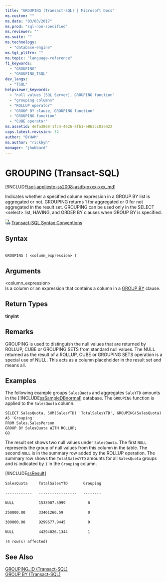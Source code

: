 ```yaml
---
title: "GROUPING (Transact-SQL) | Microsoft Docs"
ms.custom: ""
ms.date: "03/03/2017"
ms.prod: "sql-non-specified"
ms.reviewer: ""
ms.suite: ""
ms.technology: 
  - "database-engine"
ms.tgt_pltfrm: ""
ms.topic: "language-reference"
f1_keywords: 
  - "GROUPING"
  - "GROUPING_TSQL"
dev_langs: 
  - "TSQL"
helpviewer_keywords: 
  - "null values [SQL Server], GROUPING function"
  - "grouping columns"
  - "ROLLUP operator"
  - "GROUP BY clause, GROUPING function"
  - "GROUPING function"
  - "CUBE operator"
ms.assetid: 4efa3868-1fc4-4626-8fb1-e863cc03e422
caps.latest.revision: 32
author: "BYHAM"
ms.author: "rickbyh"
manager: "jhubbard"
---
```

# GROUPING (Transact-SQL)
[!INCLUDE[tsql-appliesto-ss2008-asdb-xxxx-xxx_md](../../includes/tsql-appliesto-ss2008-asdb-xxxx-xxx-md.md)]

  Indicates whether a specified column expression in a GROUP BY list is aggregated or not. GROUPING returns 1 for aggregated or 0 for not aggregated in the result set. GROUPING can be used only in the SELECT \<select> list, HAVING, and ORDER BY clauses when GROUP BY is specified.  
  
 ![Topic link icon](../../database-engine/configure-windows/media/topic-link.gif "Topic link icon") [Transact-SQL Syntax Conventions](../../t-sql/language-elements/transact-sql-syntax-conventions-transact-sql.md)  
  
## Syntax  
  
```  
  
GROUPING ( <column_expression> )  
```  
  
## Arguments  
 <column_expression>  
 Is a column or an expression that contains a column in a [GROUP BY](../../t-sql/queries/select-group-by-transact-sql.md) clause.  
  
## Return Types  
 **tinyint**  
  
## Remarks  
 GROUPING is used to distinguish the null values that are returned by ROLLUP, CUBE or GROUPING SETS from standard null values. The NULL returned as the result of a ROLLUP, CUBE or GROUPING SETS operation is a special use of NULL. This acts as a column placeholder in the result set and means all.  
  
## Examples  
 The following example groups `SalesQuota` and aggregates `SaleYTD` amounts in the [!INCLUDE[ssSampleDBnormal](../../includes/sssampledbnormal-md.md)] database. The `GROUPING` function is applied to the `SalesQuota` column.  
  
```  
SELECT SalesQuota, SUM(SalesYTD) 'TotalSalesYTD', GROUPING(SalesQuota) AS 'Grouping'  
FROM Sales.SalesPerson  
GROUP BY SalesQuota WITH ROLLUP;  
GO  
```  
  
 The result set shows two null values under `SalesQuota`. The first `NULL` represents the group of null values from this column in the table. The second `NULL` is in the summary row added by the ROLLUP operation. The summary row shows the `TotalSalesYTD` amounts for all `SalesQuota` groups and is indicated by `1` in the `Grouping` column.  
  
 [!INCLUDE[ssResult](../../includes/ssresult-md.md)]  
  
 `SalesQuota     TotalSalesYTD       Grouping`  
  
 `------------   -----------------   --------`  
  
 `NULL           1533087.5999          0`  
  
 `250000.00      33461260.59           0`  
  
 `300000.00      9299677.9445          0`  
  
 `NULL           44294026.1344         1`  
  
 `(4 row(s) affected)`  
  
## See Also  
 [GROUPING_ID &#40;Transact-SQL&#41;](../../t-sql/functions/grouping-id-transact-sql.md)   
 [GROUP BY &#40;Transact-SQL&#41;](../../t-sql/queries/select-group-by-transact-sql.md)  
  
  